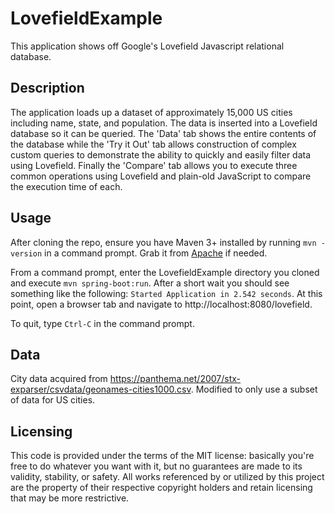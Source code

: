 # LovefieldExample
This application shows off Google's Lovefield Javascript relational database.

## Description
The application loads up a dataset of approximately 15,000 US cities including name, state, and population. The data is inserted into a Lovefield database so it can be queried. The 'Data' tab shows the entire contents of the database while the 'Try it Out' tab allows construction of complex custom queries to demonstrate the ability to quickly and easily filter data using Lovefield. Finally the 'Compare' tab allows you to execute three common operations using Lovefield and plain-old JavaScript to compare the execution time of each.

## Usage
After cloning the repo, ensure you have Maven 3+ installed by running `mvn -version` in a command prompt. Grab it from [Apache](https://maven.apache.org/) if needed.

From a command prompt, enter the LovefieldExample directory you cloned and execute `mvn spring-boot:run`. After a short wait you should see something like the following: `Started Application in 2.542 seconds`. At this point, open a browser tab and navigate to http://localhost:8080/lovefield.

To quit, type `Ctrl-C` in the command prompt.

## Data
City data acquired from https://panthema.net/2007/stx-exparser/csvdata/geonames-cities1000.csv. Modified to only use a subset of data for US cities.

## Licensing
This code is provided under the terms of the MIT license: basically you're free to do whatever you want with it, but no guarantees are made to its validity, stability, or safety. All works referenced by or utilized by this project are the property of their respective copyright holders and retain licensing that may be more restrictive.
